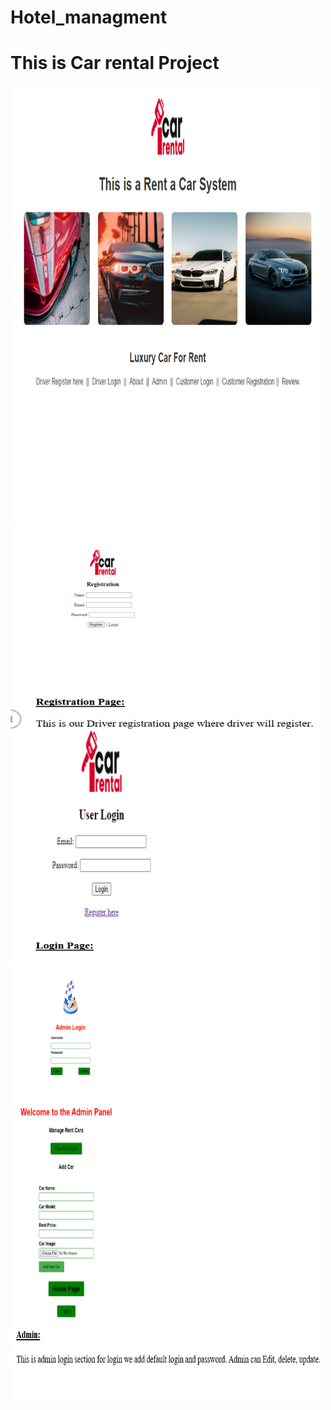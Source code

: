 # Hotel_managment

<h1> This is Car rental Project  </h1>
  <a href="https://github.com/seaim76/Hotel/blob/main/img/1.png"><img src="https://raw.githubusercontent.com/seaim76/img/main/img/1.png" alt="HTML tutorial" style="width:500px;height:700px;"></a>
 <a href="https://github.com/seaim76/img/blob/main/img/2.png"><img src="https://raw.githubusercontent.com/seaim76/img/main/img/2.png" alt="tutorial" style="width:500px;height:700px;"></a> 
  <a href="https://github.com/seaim76/img/blob/main/img/3.png"><img src="https://raw.githubusercontent.com/seaim76/img/main/img/3.png" alt="tutorial" style="width:500px;height:700px;"></a>
